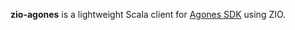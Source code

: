 **zio-agones** is a lightweight Scala client for [Agones SDK](https://agones.dev/site/docs/guides/client-sdks/) using ZIO.